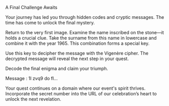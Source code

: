 A Final Challenge Awaits

Your journey has led you through hidden codes and cryptic messages. The time has come to unlock the final mystery.

Return to the very first image. Examine the name inscribed on the stone—it holds a crucial clue. Take the surname from this name in lowercase and combine it with the year 1965. This combination forms a special key.

Use this key to decipher the message with the Vigenère cipher. The decrypted message will reveal the next step in your quest.

Decode the final enigma and claim your triumph.

Message : 1l zvq9 do fl...

Your quest continues on a domain where our event's spirit thrives. Incorporate the secret number into the URL of our celebration’s heart to unlock the next revelation.
